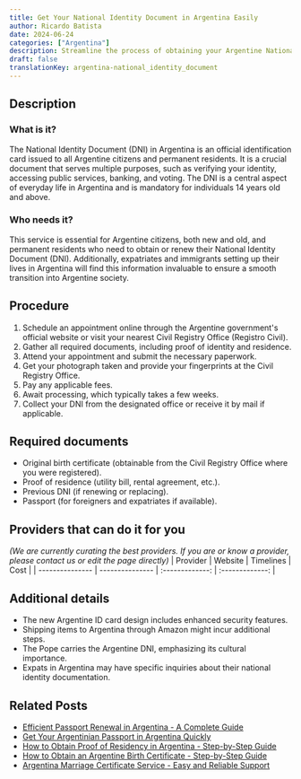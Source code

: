 ```yaml
---
title: Get Your National Identity Document in Argentina Easily
author: Ricardo Batista
date: 2024-06-24
categories: ["Argentina"]
description: Streamline the process of obtaining your Argentine National Identity Document with step-by-step guidance and essential information.
draft: false
translationKey: argentina-national_identity_document
---
```


## Description
### What is it?
The National Identity Document (DNI) in Argentina is an official identification card issued to all Argentine citizens and permanent residents. It is a crucial document that serves multiple purposes, such as verifying your identity, accessing public services, banking, and voting. The DNI is a central aspect of everyday life in Argentina and is mandatory for individuals 14 years old and above.

### Who needs it?
This service is essential for Argentine citizens, both new and old, and permanent residents who need to obtain or renew their National Identity Document (DNI). Additionally, expatriates and immigrants setting up their lives in Argentina will find this information invaluable to ensure a smooth transition into Argentine society.

## Procedure

1. Schedule an appointment online through the Argentine government's official website or visit your nearest Civil Registry Office (Registro Civil).
2. Gather all required documents, including proof of identity and residence.
3. Attend your appointment and submit the necessary paperwork.
4. Get your photograph taken and provide your fingerprints at the Civil Registry Office.
5. Pay any applicable fees.
6. Await processing, which typically takes a few weeks.
7. Collect your DNI from the designated office or receive it by mail if applicable.


## Required documents

- Original birth certificate (obtainable from the Civil Registry Office where you were registered).
- Proof of residence (utility bill, rental agreement, etc.).
- Previous DNI (if renewing or replacing).
- Passport (for foreigners and expatriates if available).


## Providers that can do it for you
_(We are currently curating the best providers. If you are or know a provider, please contact us or edit the page directly)_
| Provider        |     Website     |     Timelines    |       Cost      |
| --------------- | --------------- |  :-------------: | :-------------: |

## Additional details

- The new Argentine ID card design includes enhanced security features. 
- Shipping items to Argentina through Amazon might incur additional steps.
- The Pope carries the Argentine DNI, emphasizing its cultural importance. 
- Expats in Argentina may have specific inquiries about their national identity documentation.

## Related Posts

- [Efficient Passport Renewal in Argentina - A Complete Guide](https://tramitit.com/guides/argentina/passport_renewal/)
- [Get Your Argentinian Passport in Argentina Quickly](https://tramitit.com/guides/argentina/argentinian_passport/)
- [How to Obtain Proof of Residency in Argentina - Step-by-Step Guide](https://tramitit.com/guides/argentina/proof_of_residency/)
- [How to Obtain an Argentine Birth Certificate - Step-by-Step Guide](https://tramitit.com/guides/argentina/birth_record/)
- [Argentina Marriage Certificate Service - Easy and Reliable Support](https://tramitit.com/guides/argentina/marriage_certificate/)